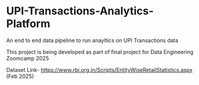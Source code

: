 # UPI-Transactions-Analytics-Platform
An end to end data pipeline to run anayltics on UPI Transactions data

This project is being developed as part of final project for Data Engineering Zoomcamp 2025

Dataset Link- https://www.rbi.org.in/Scripts/EntityWiseRetailStatistics.aspx (Feb 2025)
